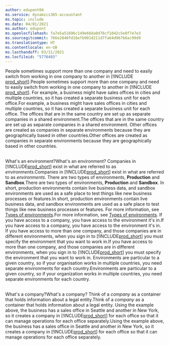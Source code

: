 ```yaml
---
author: edupont04
ms.service: dynamics365-accountant
ms.topic: include
ms.date: 04/01/2021
ms.author: edupont
ms.openlocfilehash: fa7e5a51696c149e66da0d76cf1042c5e8f7e7e3
ms.sourcegitcommit: 766e2840fd16efb901d211d7fa64d96766ac99d9
ms.translationtype: HT
ms.contentlocale: en-GB
ms.lasthandoff: 03/31/2021
ms.locfileid: "5776403"
---
```

<span data-ttu-id="70171-101">People sometimes support more than one company and need to easily switch from working in one company to another in [!INCLUDE [prod_short](prod_short.md)].</span><span class="sxs-lookup"><span data-stu-id="70171-101">People sometimes support more than one company and need to easily switch from working in one company to another in [!INCLUDE [prod_short](prod_short.md)].</span></span> <span data-ttu-id="70171-102">For example, a business might have sales offices in cities and multiple countries, so it has created a separate business unit for each office.</span><span class="sxs-lookup"><span data-stu-id="70171-102">For example, a business might have sales offices in cities and multiple countries, so it has created a separate business unit for each office.</span></span> <span data-ttu-id="70171-103">The offices that are in the same country are set up as separate companies in a shared environment.</span><span class="sxs-lookup"><span data-stu-id="70171-103">The offices that are in the same country are set up as separate companies in a shared environment.</span></span> <span data-ttu-id="70171-104">Other offices are created as companies in separate environments because they are geographically based in other countries.</span><span class="sxs-lookup"><span data-stu-id="70171-104">Other offices are created as companies in separate environments because they are geographically based in other countries.</span></span><br><br>  

<span data-ttu-id="70171-105">What's an environment?</span><span class="sxs-lookup"><span data-stu-id="70171-105">What's an environment?</span></span> <span data-ttu-id="70171-106">Companies in [!INCLUDE[prod_short](prod_short.md)] exist in what are referred to as *environments*.</span><span class="sxs-lookup"><span data-stu-id="70171-106">Companies in [!INCLUDE[prod_short](prod_short.md)] exist in what are referred to as *environments*.</span></span> <span data-ttu-id="70171-107">There are two types of environments, **Production** and **Sandbox**.</span><span class="sxs-lookup"><span data-stu-id="70171-107">There are two types of environments, **Production** and **Sandbox**.</span></span> <span data-ttu-id="70171-108">In short, production environments contain live business data, and sandbox environments are used as a safe place to test things like new business processes or features.</span><span class="sxs-lookup"><span data-stu-id="70171-108">In short, production environments contain live business data, and sandbox environments are used as a safe place to test things like new business processes or features.</span></span> <span data-ttu-id="70171-109">For more information, see [Types of environments](/dynamics365/business-central/dev-itpro/administration/tenant-admin-center-environments#types-of-environments).</span><span class="sxs-lookup"><span data-stu-id="70171-109">For more information, see [Types of environments](/dynamics365/business-central/dev-itpro/administration/tenant-admin-center-environments#types-of-environments).</span></span> <span data-ttu-id="70171-110">If you have access to a company, you have access to the environment it's in.</span><span class="sxs-lookup"><span data-stu-id="70171-110">If you have access to a company, you have access to the environment it's in.</span></span> <span data-ttu-id="70171-111">If you have access to more than one company, and those companies are in different environments, when you sign in to [!INCLUDE[prod_short](prod_short.md)] you must specify the environment that you want to work in.</span><span class="sxs-lookup"><span data-stu-id="70171-111">If you have access to more than one company, and those companies are in different environments, when you sign in to [!INCLUDE[prod_short](prod_short.md)] you must specify the environment that you want to work in.</span></span> <span data-ttu-id="70171-112">Environments are particular to a given country, so if your organisation works in multiple countries, you need separate environments for each country.</span><span class="sxs-lookup"><span data-stu-id="70171-112">Environments are particular to a given country, so if your organization works in multiple countries, you need separate environments for each country.</span></span><br><br>  

<span data-ttu-id="70171-113">What's a company?</span><span class="sxs-lookup"><span data-stu-id="70171-113">What's a company?</span></span> <span data-ttu-id="70171-114">Think of a *company* as a container that holds information about a legal entity.</span><span class="sxs-lookup"><span data-stu-id="70171-114">Think of a *company* as a container that holds information about a legal entity.</span></span> <span data-ttu-id="70171-115">Using the example above, the business has a sales office in Seattle and another in New York, so it creates a company in [!INCLUDE[prod_short](prod_short.md)] for each office so that it can manage operations for each office separately.</span><span class="sxs-lookup"><span data-stu-id="70171-115">Using the example above, the business has a sales office in Seattle and another in New York, so it creates a company in [!INCLUDE[prod_short](prod_short.md)] for each office so that it can manage operations for each office separately.</span></span>  
